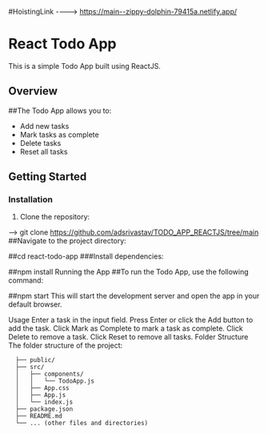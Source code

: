 #HoistingLink ----> https://main--zippy-dolphin-79415a.netlify.app/


# React Todo App

This is a simple Todo App built using ReactJS.

## Overview

##The Todo App allows you to:

- Add new tasks
- Mark tasks as complete
- Delete tasks
- Reset all tasks

## Getting Started

### Installation

1. Clone the repository:

 -->  git clone https://github.com/adsrivastav/TODO_APP_REACTJS/tree/main
##Navigate to the project directory:


##cd react-todo-app
###Install dependencies:


##npm install
Running the App
##To run the Todo App, use the following command:


##npm start
This will start the development server and open the app in your default browser.

Usage
Enter a task in the input field.
Press Enter or click the Add button to add the task.
Click Mark as Complete to mark a task as complete.
Click Delete to remove a task.
Click Reset to remove all tasks.
Folder Structure
The folder structure of the project:


```react-todo-app/
  ├── public/
  ├── src/
  │   ├── components/
  │   │   └── TodoApp.js
  │   ├── App.css
  │   ├── App.js
  │   └── index.js
  ├── package.json
  ├── README.md
  └── ... (other files and directories)
```







